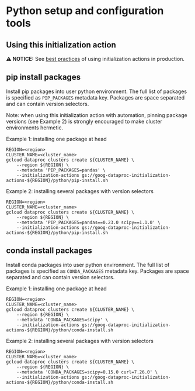 # Python setup and configuration tools

## Using this initialization action

**:warning: NOTICE:** See [best practices](/README.md#how-initialization-actions-are-used) of using initialization actions in production.

## pip install packages

Install pip packages into user python environment. The full list of packages is specified
as `PIP_PACKAGES` metadata key. Packages are space separated and can contain version selectors.

Note: when using this initialization action with automation, pinning package versions
(see Example 2) is strongly encouraged to make cluster environments hermetic.

Example 1: installing one package at head

```
REGION=<region>
CLUSTER_NAME=<cluster_name>
gcloud dataproc clusters create ${CLUSTER_NAME} \
    --region ${REGION} \
    --metadata 'PIP_PACKAGES=pandas' \
    --initialization-actions gs://goog-dataproc-initialization-actions-${REGION}/python/pip-install.sh
```

Example 2: installing several packages with version selectors

```
REGION=<region>
CLUSTER_NAME=<cluster_name>
gcloud dataproc clusters create ${CLUSTER_NAME} \
    --region ${REGION} \
    --metadata 'PIP_PACKAGES=pandas==0.23.0 scipy==1.1.0' \
    --initialization-actions gs://goog-dataproc-initialization-actions-${REGION}/python/pip-install.sh
```

## conda install packages

Install conda packages into user python environment. The full list of packages is specified
as `CONDA_PACKAGES` metadata key. Packages are space separated and can contain version selectors.

Example 1: installing one package at head

```
REGION=<region>
CLUSTER_NAME=<cluster_name>
gcloud dataproc clusters create ${CLUSTER_NAME} \
    --region ${REGION} \
    --metadata 'CONDA_PACKAGES=scipy' \
    --initialization-actions gs://goog-dataproc-initialization-actions-${REGION}/python/conda-install.sh
```

Example 2: installing several packages with version selectors

```
REGION=<region>
CLUSTER_NAME=<cluster_name>
gcloud dataproc clusters create ${CLUSTER_NAME} \
    --region ${REGION} \
    --metadata 'CONDA_PACKAGES=scipy=0.15.0 curl=7.26.0' \
    --initialization-actions gs://goog-dataproc-initialization-actions-${REGION}/python/conda-install.sh
```
